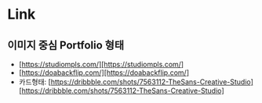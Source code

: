 # Link

## 이미지 중심 Portfolio 형태
- [https://studiompls.com/][https://studiompls.com/]
- [https://doabackflip.com/][https://doabackflip.com/]
- 카드형태: [https://dribbble.com/shots/7563112-TheSans-Creative-Studio][https://dribbble.com/shots/7563112-TheSans-Creative-Studio]

[https://studiompls.com/]: https://studiompls.com/

[https://doabackflip.com/]: https://doabackflip.com/

[https://dribbble.com/shots/7563112-TheSans-Creative-Studio]: https://dribbble.com/shots/7563112-TheSans-Creative-Studio
